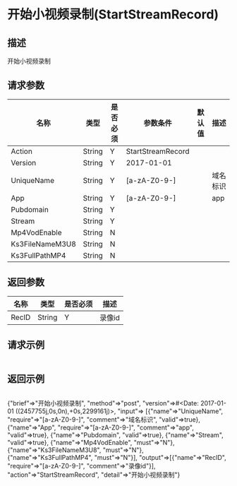 # 开始小视频录制(StartStreamRecord)

## 描述

开始小视频录制

## 请求参数

| 名称 | 类型 | 是否必须 | 参数条件 | 默认值  | 描述 |
| --- | --- | --- | --- | --- | --- |
| Action | String | Y | StartStreamRecord | | |
| Version | String | Y | 2017-01-01 | | |
| UniqueName | String  | Y | [a-zA-Z0-9-] |  | 域名标识 | 
| App | String  | Y | [a-zA-Z0-9-] |  | app | 
| Pubdomain | String  | Y |  |  |  | 
| Stream | String  | Y |  |  |  | 
| Mp4VodEnable | String  | N |  |  |  | 
| Ks3FileNameM3U8 | String  | N |  |  |  | 
| Ks3FullPathMP4 | String  | N |  |  |  | 


## 返回参数

| 名称 | 类型 | 是否必须 |  描述 |
| --- | --- | --- |  --- |
| RecID | String  | Y | 录像id | 



## 请求示例

```
```

## 返回示例

```
```

{"brief"=>"开始小视频录制",
 "method"=>"post",
 "version"=>#<Date: 2017-01-01 ((2457755j,0s,0n),+0s,2299161j)>,
 "input"=>
  [{"name"=>"UniqueName",
    "require"=>"[a-zA-Z0-9-]",
    "comment"=>"域名标识",
    "valid"=>true},
   {"name"=>"App", "require"=>"[a-zA-Z0-9-]", "comment"=>"app", "valid"=>true},
   {"name"=>"Pubdomain", "valid"=>true},
   {"name"=>"Stream", "valid"=>true},
   {"name"=>"Mp4VodEnable", "must"=>"N"},
   {"name"=>"Ks3FileNameM3U8", "must"=>"N"},
   {"name"=>"Ks3FullPathMP4", "must"=>"N"}],
 "output"=>[{"name"=>"RecID", "require"=>"[a-zA-Z0-9-]", "comment"=>"录像id"}],
 "action"=>"StartStreamRecord",
 "detail"=>"开始小视频录制"}
